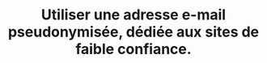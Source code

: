 ---
thematique: thematique-kW-FytF1BDPDcjYzpVQvr
definitions:
- definition-jQioiU8dZPEem-O9qfucq
risk: Voir son adresse e-mail partagée à des individus malveillants et susceptibles
  de se servir des données à des fins frauduleuses. Recevoir des spams, tentatives
  de phishing ou autres arnaques.
title: Utiliser une adresse e-mail pseudonymisée, dédiée aux sites de faible confiance.
uuid: good-practice-ADnRl8ZMOax0e1T7tMVkR
visibleInCms: true
vulnerability: Communiquer son adresse e-mail sur des sites douteux.
---